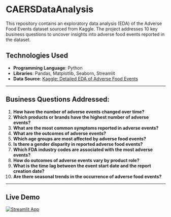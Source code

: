 # CAERSDataAnalysis

This repository contains an exploratory data analysis (EDA) of the Adverse Food Events dataset sourced from Kaggle. The project addresses 10 key business questions to uncover insights into adverse food events reported in the dataset.

## Technologies Used

- **Programming Language**: Python
- **Libraries**: Pandas, Matplotlib, Seaborn, Streamlit
- **Data Source**: [Kaggle: Detailed EDA of Adverse Food Events](https://www.kaggle.com/code/ambarish/detailed-eda-adverse-foodevents-w-advice/input?select=CAERS_ASCII_2004_2017Q2.csv)

---
## Business Questions Addressed:

1. **How have the number of adverse events changed over time?**
2. **Which products or brands have the highest number of adverse events?**
3. **What are the most common symptoms reported in adverse events?**
4. **What are the outcomes of adverse events?**
5. **Which age groups are most affected by adverse food events?**
6. **Is there a gender disparity in reported adverse food events?**
7. **Which FDA industry codes are associated with the most adverse events?**
8. **How do outcomes of adverse events vary by product role?**
9. **What is the time lag between the event start date and the report creation date?**
10. **Are there seasonal trends in the occurrence of adverse food events?**

---
## Live Demo

[![Streamlit App](https://img.shields.io/badge/Streamlit-Live-brightgreen)](https://caersdataanalysis-7n5aoec4hcbjqepknn4vbf.streamlit.app/)
